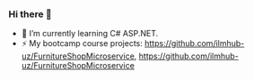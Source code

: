 ### Hi there 👋


- 🌱 I’m currently learning C# ASP.NET.
- ⚡ My bootcamp course projects: https://github.com/ilmhub-uz/FurnitureShopMicroservice,  https://github.com/ilmhub-uz/FurnitureShopMicroservice
